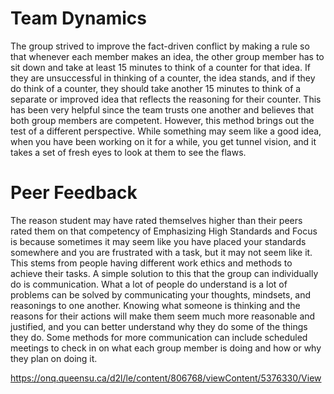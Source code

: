 # Team Dynamics
The group strived to improve the fact-driven conflict by making a rule so that whenever each member makes an idea, the other group member has to sit down and take at least 15 minutes to think of a counter for that idea. If they are unsuccessful in thinking of a counter, the idea stands, and if they do think of a counter, they should take another 15 minutes to think of a separate or improved idea that reflects the reasoning for their counter. This has been very helpful since the team trusts one another and believes that both group members are competent. However, this method brings out the test of a different perspective. While something may seem like a good idea, when you have been working on it for a while, you get tunnel vision, and it takes a set of fresh eyes to look at them to see the flaws.

# Peer Feedback
The reason student may have rated themselves higher than their peers rated them on that competency of Emphasizing High Standards and Focus is because sometimes it may seem like you have placed your standards somewhere and you are frustrated with a task, but it may not seem like it. This stems from people having different work ethics and methods to achieve their tasks. A simple solution to this that the group can individually do is communication. What a lot of people do understand is a lot of problems can be solved by communicating your thoughts, mindsets, and reasonings to one another. Knowing what someone is thinking and the reasons for their actions will make them seem much more reasonable and justified, and you can better understand why they do some of the things they do. Some methods for more communication can include scheduled meetings to check in on what each group member is doing and how or why they plan on doing it.

https://onq.queensu.ca/d2l/le/content/806768/viewContent/5376330/View 